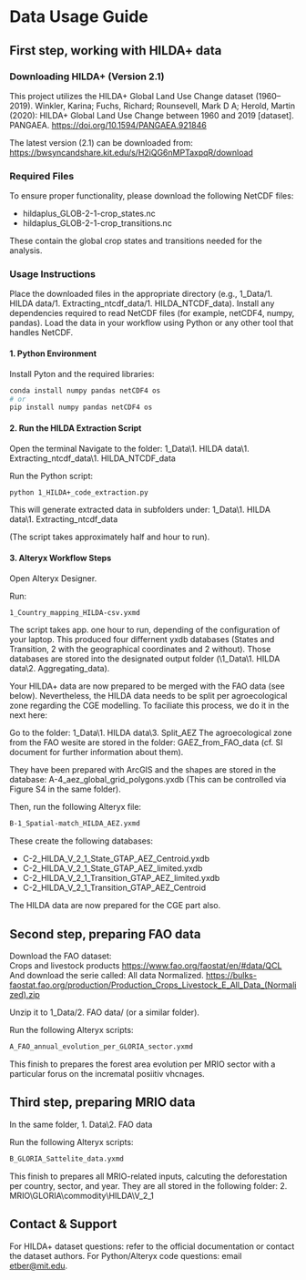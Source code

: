 # Data Usage Guide

## First step, working with HILDA+ data

### Downloading HILDA+ (Version 2.1)
This project utilizes the HILDA+ Global Land Use Change dataset (1960–2019). 
Winkler, Karina; Fuchs, Richard; Rounsevell, Mark D A; Herold, Martin (2020):
HILDA+ Global Land Use Change between 1960 and 2019 [dataset].
PANGAEA. https://doi.org/10.1594/PANGAEA.921846

The latest version (2.1) can be downloaded from:
https://bwsyncandshare.kit.edu/s/H2iQG6nMPTaxpqR/download

### Required Files
To ensure proper functionality, please download the following NetCDF files:

- hildaplus_GLOB-2-1-crop_states.nc
- hildaplus_GLOB-2-1-crop_transitions.nc

These contain the global crop states and transitions needed for the analysis.

### Usage Instructions
Place the downloaded files in the appropriate directory (e.g., 1_Data/1. HILDA data/1. Extracting_ntcdf_data/1. HILDA_NTCDF_data).
Install any dependencies required to read NetCDF files (for example, netCDF4, numpy, pandas).
Load the data in your workflow using Python or any other tool that handles NetCDF.

#### 1. Python Environment
Install Pyton and the required libraries:
```bash
conda install numpy pandas netCDF4 os
# or
pip install numpy pandas netCDF4 os
```

#### 2. Run the HILDA Extraction Script
Open the terminal
Navigate to the folder:
1_Data\1. HILDA data\1. Extracting_ntcdf_data\1. HILDA_NTCDF_data

Run the Python script:
```bash
python 1_HILDA+_code_extraction.py
```
This will generate extracted data in subfolders under:
1_Data\1. HILDA data\1. Extracting_ntcdf_data

(The script takes approximately half and hour to run).

#### 3. Alteryx Workflow Steps
Open Alteryx Designer.

Run:
```bash
1_Country_mapping_HILDA-csv.yxmd
```
The script takes app. one hour to run, depending of the configuration of your laptop.
This produced four differnent yxdb databases (States and Transition, 2 with the geographical coordinates and 2 without). 
Those databases are stored into the designated output folder (\1_Data\1. HILDA data\2. Aggregating_data).

Your HILDA+ data are now prepared to be merged with the FAO data (see below). 
Nevertheless, the HILDA data needs to be split per agroecological zone regarding the CGE modelling. 
To faciliate this process, we do it in the next here:

Go to the folder: 
1_Data\1. HILDA data\3. Split_AEZ
The agroecological zone from the FAO wesite are stored in the folder: GAEZ_from_FAO_data  (cf. SI document for further information about them). 

They have been prepared with ArcGIS and the shapes are stored in the database: A-4_aez_global_grid_polygons.yxdb
(This can be controlled via Figure S4 in the same folder).

Then, run the following Alteryx file:
```bash
B-1_Spatial-match_HILDA_AEZ.yxmd
```

These create the following databases:
- C-2_HILDA_V_2_1_State_GTAP_AEZ_Centroid.yxdb
- C-2_HILDA_V_2_1_State_GTAP_AEZ_limited.yxdb
- C-2_HILDA_V_2_1_Transition_GTAP_AEZ_limited.yxdb
- C-2_HILDA_V_2_1_Transition_GTAP_AEZ_Centroid

The HILDA data are now prepared for the CGE part also.

## Second step, preparing FAO data

Download the FAO dataset:  
Crops and livestock products
https://www.fao.org/faostat/en/#data/QCL 
And download the serie called: All data Normalized.
https://bulks-faostat.fao.org/production/Production_Crops_Livestock_E_All_Data_(Normalized).zip

Unzip it to 1_Data/2. FAO data/ (or a similar folder).

Run the following Alteryx scripts:
```bash
A_FAO_annual_evolution_per_GLORIA_sector.yxmd
```
This finish to prepares the forest area evolution per MRIO sector with a particular forus on the incrematal posiitiv vhcnages.

## Third step, preparing MRIO data
In the same folder, 1. Data\2. FAO data

Run the following Alteryx scripts:
```bash
B_GLORIA_Sattelite_data.yxmd

```
This finish to prepares all MRIO-related inputs, calcuting the deforestation per country, sector, and year.
They are all stored in the following folder: 
2. MRIO\GLORIA\commodity\HILDA\V_2_1

## Contact & Support
For HILDA+ dataset questions: refer to the official documentation or contact the dataset authors.
For Python/Alteryx code questions: email etber@mit.edu.
